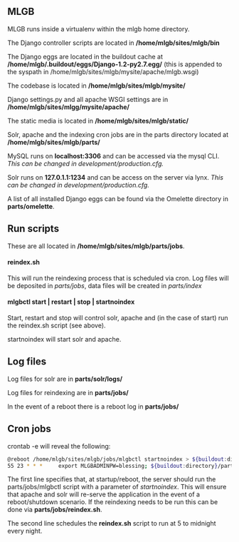 MLGB
----

MLGB runs inside a virtualenv within the mlgb home directory.

The Django controller scripts are located in **/home/mlgb/sites/mlgb/bin**

The Django eggs are located in the buildout cache at **/home/mlgb/.buildout/eggs/Django-1.2-py2.7.egg/** (this is appended to the syspath in /home/mlgb/sites/mlgb/mysite/apache/mlgb.wsgi)

The codebase is located in **/home/mlgb/sites/mlgb/mysite/**

Django settings.py and all apache WSGI settings are in **/home/mlgb/sites/mlgg/mysite/apache/**

The static media is located in **/home/mlgb/sites/mlgb/static/**

Solr, apache and the indexing cron jobs are in the parts directory located at **/home/mlgb/sites/mlgb/parts/**

MySQL runs on **localhost:3306** and can be accessed via the mysql CLI. *This can be changed in development/production.cfg.*

Solr runs on **127.0.1.1:1234** and can be access on the server via lynx. *This can be changed in development/production.cfg.*

A list of all installed Django eggs can be found via the Omelette directory in **parts/omelette**.

Run scripts
-----------

These are all located in **/home/mlgb/sites/mlgb/parts/jobs**.

#### **reindex.sh** 

This will run the reindexing process that is scheduled via cron. Log files will be deposited in *parts/jobs*, data files will be created in *parts/index*

#### **mlgbctl start | restart | stop | startnoindex**

Start, restart and stop will control solr, apache and (in the case of start) run the reindex.sh script (see above).

startnoindex will start solr and apache.

Log files
---------

Log files for solr are in **parts/solr/logs/**

Log files for reindexing are in **parts/jobs/**

In the event of a reboot there is a reboot log in **parts/jobs/**

Cron jobs
---------

crontab -e will reveal the following:

```bash
@reboot /home/mlgb/sites/mlgb/jobs/mlgbctl startnoindex > ${buildout:directory}/parts/jobs/reboot.log 2>&1
55 23 * * *     export MLGBADMINPW=blessing; ${buildout:directory}/parts/jobs/reindex.sh > ${buildout:directory}/parts/jobs/reindex.log 2>&1
```

The first line specifies that, at startup/reboot, the server should run the parts/jobs/mlgbctl script with a parameter of *startnoindex*. This will ensure that apache and solr will re-serve the application in the event of a reboot/shutdown scenario. If the reindexing needs to be run this can be done via **parts/jobs/reindex.sh**.

The second line schedules the **reindex.sh** script to run at 5 to midnight every night.



